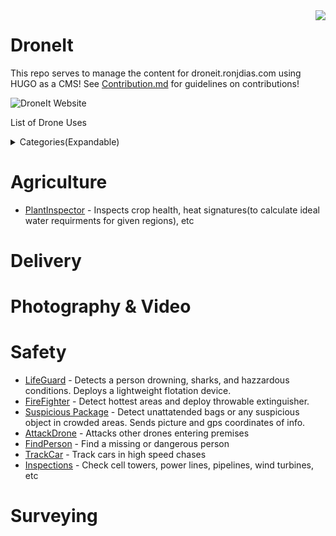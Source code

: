 
<img align="right" src="https://i.imgur.com/p8jenZt.png" style="width=15%">

# DroneIt
This repo serves to manage the content for droneit.ronjdias.com using HUGO as a CMS! See [Contribution.md](CONTRIBUTING.md) for guidelines on contributions! 

![DroneIt Website](https://imgur.com/YFboEyr.png")


List of Drone Uses

<details>
<summary>Categories(Expandable)</summary>

* [Agriculture](#agriculture)
* [Delivery](#delivery)
* [Photography & Video](#photography--video)
* [Safety](#safety)
* [Surveying](#surveying)
</details>

# Agriculture
* [PlantInspector](uses/PlantInspector.md) - Inspects crop health, heat signatures(to calculate ideal water requirments for given regions), etc
# Delivery

# Photography & Video


# Safety
* [LifeGuard](uses/LifeGuard.md) - Detects a person drowning, sharks, and hazzardous conditions. Deploys a lightweight flotation device. 
* [FireFighter](uses/FireFighter.md) - Detect hottest areas and deploy throwable extinguisher.
* [Suspicious Package](uses/SuspiciousPackage.md) - Detect unattatended bags or any suspicious object in crowded areas. Sends picture and gps coordinates of info.
* [AttackDrone](uses/AttackDrone.md) - Attacks other drones entering premises
* [FindPerson](uses/FindPerson.md) - Find a missing or dangerous person
* [TrackCar](uses/TrackCar.md) - Track cars in high speed chases
* [Inspections](uses/Inspections.md) - Check cell towers, power lines, pipelines, wind turbines, etc


# Surveying
